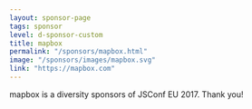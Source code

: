 ```yaml
---
layout: sponsor-page
tags: sponsor
level: d-sponsor-custom
title: mapbox
permalink: "/sponsors/mapbox.html"
image: "/sponsors/images/mapbox.svg"
link: "https://mapbox.com"
---
```


mapbox is a diversity sponsors of JSConf EU 2017. Thank you!